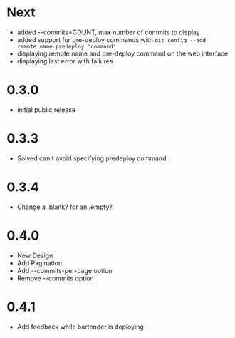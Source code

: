 Next
====

* added --commits=COUNT, max number of commits to display
* added support for pre-deploy commands with `git config --add remote.name.predeploy 'command'`
* displaying remote name and pre-deploy command on the web interface
* displaying last error with failures

0.3.0
=====

* initial public release

0.3.3
=====

* Solved can't avoid specifying predeploy command.

0.3.4
=====
* Change a .blank? for an .empty?

0.4.0
=====
* New Design
* Add Pagination
* Add --commits-per-page option
* Remove --commits option

0.4.1
=====
* Add feedback while bartender is deploying
